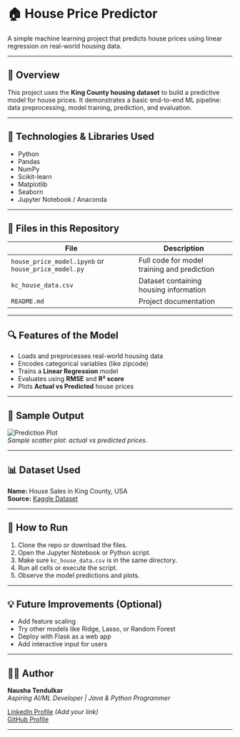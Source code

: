 # 🏠 House Price Predictor

A simple machine learning project that predicts house prices using linear regression on real-world housing data.

---

## 📌 Overview

This project uses the **King County housing dataset** to build a predictive model for house prices. It demonstrates a basic end-to-end ML pipeline: data preprocessing, model training, prediction, and evaluation.

---

## 🧰 Technologies & Libraries Used

- Python
- Pandas
- NumPy
- Scikit-learn
- Matplotlib
- Seaborn
- Jupyter Notebook / Anaconda

---

## 📁 Files in this Repository

| File | Description |
|------|-------------|
| `house_price_model.ipynb` or `house_price_model.py` | Full code for model training and prediction |
| `kc_house_data.csv` | Dataset containing housing information |
| `README.md` | Project documentation |

---

## 🔍 Features of the Model

- Loads and preprocesses real-world housing data
- Encodes categorical variables (like zipcode)
- Trains a **Linear Regression** model
- Evaluates using **RMSE** and **R² score**
- Plots **Actual vs Predicted** house prices

---

## 🔢 Sample Output


![Prediction Plot](https://via.placeholder.com/600x300.png?text=Actual+vs+Predicted+Prices)  
*Sample scatter plot: actual vs predicted prices.*

---

## 📊 Dataset Used

**Name:** House Sales in King County, USA  
**Source:** [Kaggle Dataset](https://www.kaggle.com/datasets/harlfoxem/housesalesprediction)

---

## 🚀 How to Run

1. Clone the repo or download the files.
2. Open the Jupyter Notebook or Python script.
3. Make sure `kc_house_data.csv` is in the same directory.
4. Run all cells or execute the script.
5. Observe the model predictions and plots.

---

## 💡 Future Improvements (Optional)

- Add feature scaling
- Try other models like Ridge, Lasso, or Random Forest
- Deploy with Flask as a web app
- Add interactive input for users

---

## 🧑‍🎓 Author

**Nausha Tendulkar**  
*Aspiring AI/ML Developer | Java & Python Programmer*

[LinkedIn Profile](https://www.linkedin.com) *(Add your link)*  
[GitHub Profile](https://github.com/YOUR_USERNAME)

---


